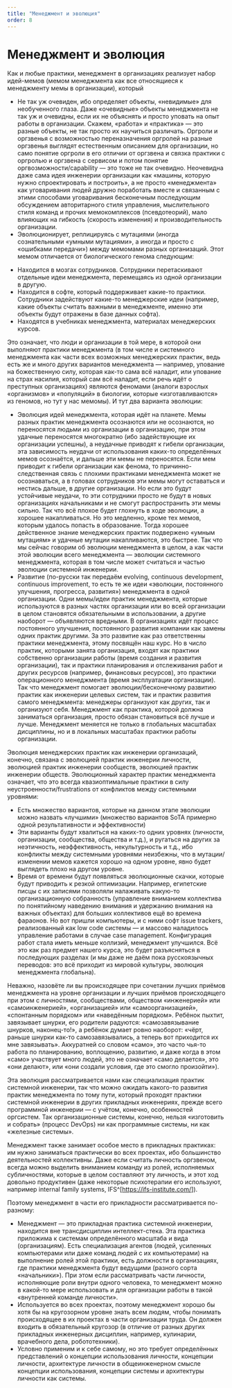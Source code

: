 ```yaml
---
title: "Менеджмент и эволюция"
order: 8
---
```


# Менеджмент и эволюция

Как и любые практики, менеджмент в организациях реализует набор идей-мемов (мемом менеджмента как все относящиеся к менеджменту мемы в организации), который

* Не так уж очевиден, ибо определяет объекты, «невидимые» для необученного глаза. Даже «очевидные» объекты менеджмента не так уж и очевидны, если их не объяснять и просто уповать на опыт работы в организации. Скажем, «работа» и «практика» — это разные объекты, не так просто их научиться различать. Оргроли и оргзвенья с возможностью переназначения оргролей на разные оргзвенья выглядят естественным описанием для организации, но само понятие оргроли в его отличии от оргзвена и связка практики с оргролью и оргзвена с сервисом и потом понятие оргвозможности/capability — это тоже не так очевидно. Неочевидна даже сама идея инженерии организации как «машины, которую нужно спроектировать и построить», а не просто «менеджмента» как уговаривания людей дружно поработать вместе и связанным с этими способами уговаривания бесконечным последующим обсуждением авторитарного стиля управления, мыслительного стиля команд и прочих мемокомплексов (псевдотеорий), мало влияющих на гибкость (скорость изменения) и производительность организации.
* Эволюционирует, реплицируясь с мутациями (иногда сознательными «умными мутациями», а иногда и просто с «ошибками передачи») между мемомами разных организаций. Этот мемом отличается от биологического генома следующим:

+ Находится в мозгах сотрудников. Сотрудники перетаскивают отдельные идеи менеджмента, перемещаясь из одной организации в другую.
+ Находится в софте, который поддерживает какие-то практики. Сотрудники задействуют какие-то менеджерские идеи (например, какие объекты считать важными в менеджменте, именно эти объекты будут отражены в базе данных софта).
+ Находятся в учебниках менеджмента, материалах менеджерских курсов.

Это означает, что люди и организации в той мере, в которой они выполняют практики менеджмента (в том числе и системного менеджмента как части всех возможных менеджерских практик, ведь есть же и много других вариантов менеджмента — например, упование на божественную силу, которая как-то сама всё наладит, или упование на страх насилия, который сам всё наладит, если речь идёт о преступных организациях) являются феномами (аналоги взрослых «организмов» и «популяций» в биологии, которые «изготавливаются» из геномов, но тут у нас мемомы). И тут два варианта эволюции:

* Эволюция идей менеджмента, которая идёт на планете. Мемы разных практик менеджмента осознаются или не осознаются, но переносятся людьми из организации в организацию, при этом удачные переносятся многократно (ибо задействующие их организации успешны), а неудачные приводят к гибели организации, эта зависимость неудачи от использования каких-то определённых мемов осознаётся, и дальше эти мемы не переносятся. Если мем приводит к гибели организации как фенома, то причинно-следственная связь с плохими практиками менеджмента может не осознаваться, а в головах сотрудников эти мемы могут оставаться и нестись дальше, в другие организации. Но если это будут устойчивые неудачи, то эти сотрудники просто не будут в новых организациях начальниками и не смогут распространить эти мемы сильно. Так что всё плохое будет глохнуть в ходе эволюции, а хорошее накапливаться. Но это медленно, кроме тех мемов, которым удалось попасть в образование. Тогда хорошее действенное знание менеджерских практик подвержено «умным мутациям» и удачные мутации накапливаются, это быстрее. Так что мы сейчас говорим об эволюции менеджмента в целом, а как части этой эволюции всего менеджмента — эволюции системного менеджмента, которая в том числе может считаться и частью эволюции системной инженерии.
* Развитие (по-русски так передаём evolving, continuous development, continuous improvement, то есть те же идеи «эволюции, постоянного улучшения, прогресса, развития») менеджмента в одной организации. Одни мемы/идеи практик менеджмента, которые используются в разных частях организации или во всей организации в целом становятся обязательными в использовании, а другие наоборот — объявляются вредными. В организациях идёт процесс постоянного улучшения, постоянного развития компании как замены одних практик другими. За это развитие как раз ответственны практики менеджмента, этому посвящён наш курс. Но в число практик, которыми занята организация, входят как практики собственно организации работы (время создания и развития организации), так и практики планирования и отслеживания работ и других ресурсов (например, финансовых ресурсов), это практики операционного менеджмента (время эксплуатации организации). Так что менеджмент помогает эволюции/бесконечному развитию практик как инженерии целевых систем, так и практик развития самого менеджмента: менеджеры организуют как других, так и организуют себя. Менеджмент как практика, которой должна заниматься организация, просто обязан становиться всё лучше и лучше. Менеджмент меняется не только в глобальных масштабах дисциплины, но и в локальных масштабах практики работы организации.

Эволюция менеджерских практик как инженерии организаций, конечно, связана с эволюцией практик инженерии личности, эволюцией практик инженерии сообществ, эволюцией практик инженерии обществ. Эволюционный характер практик менеджмента означает, что это всегда квазиоптимальные практики в силу неустроенности/frustrations от конфликтов между системными уровнями:

* Есть множество вариантов, которые на данном этапе эволюции можно назвать «лучшими» (множество вариантов SoTA примерно одной результативности и эффективности)
* Эти варианты будут хвалиться на каких-то одних уровнях (личности, организации, сообщества, общества и т.д.), и ругаться на других за неэтичность, неэффективность, некультурность и т.д., ибо конфликты между системными уровнями неизбежны, что в мутации/изменении мемов кажется хорошо на одном уровне, явно будет выглядеть плохо на другом уровне.
* Время от времени будут появляться эволюционные скачки, которые будут приводить к резкой оптимизации. Например, египетские писцы с их записями позволяли налаживать какую-то организационную собранность (управление вниманием коллектива по понятийному наведению внимания и удержанию внимания на важных объектах) для больших коллективов ещё во времена фараонов. Но вот пришли компьютеры, и с ними софт issue trackers, реализованный как low code системы — и массово наладилось управление работами в случае case management. Конфигурация работ стала иметь меньше коллизий, менеджмент улучшился. Всё это как раз предмет нашего курса, это будет разъясняться в последующих разделах (и мы даже не даём пока русскоязычных переводов: это всё приходит из мировой культуры, эволюция менеджмента глобальна).

Неважно, назовёте ли вы происходящее при сочетании лучших приёмов менеджмента на уровне организации и лучших приёмов происходящего при этом с личностями, сообществами, обществом «инженерией» или «самоинженерией», «организацией» или «самоорганизацией», «спонтанным порядком» или «наведённым порядком». Ребёнок пыхтит, завязывает шнурки, его родители радуются: «самозавязывание шнурков, наконец-то!», а ребёнок думает ровно наоборот: «чёрт, раньше шнурки как-то самозавязывались, а теперь вот приходится их мне завязывать». Аккуратней со словом «само», это часто чья-то работа по планированию, воплощению, развитию, и даже когда в этом «само» участвует много людей, это не означает «само делается», это «они делают», или «они создали условия, где это смогло произойти»).

Эта эволюция рассматривается нами как специализация практик системной инженерии, так что можно ожидать какого-то развития практик менеджмента по тому пути, который проходят практики системной инженерии в других прикладных инженериях, прежде всего программной инженерии — с учётом, конечно, особенностей оргсистем. Так организационные системы, конечно, нельзя «изготовить и собрать» (процесс DevOps) ни как программные системы, ни как «железные системы».

Менеджмент также занимает особое место в прикладных практиках: им нужно заниматься практически во всех проектах, ибо большинство деятельностей коллективны. Даже если считать личность оргзвеном, всегда можно выделить вниманием команду из ролей, исполняемых субличностями, которые в целом составляют эту личность, и этот ход довольно продуктивен (даже некоторые психотерапии его используют, например internal family systems, IFS^[<https://ifs-institute.com/>]).

Поэтому менеджмент в части его прикладности рассматривается по-разному:

* Менеджмент — это прикладная практика системной инженерии, находится вне трансдисциплин интеллект-стека. Эта практика приложима к системам определённого масштаба и вида (организациям). Есть специализация агентов (людей, усиленных компьютерами или даже команд людей с их компьютерами) на выполнение ролей этой практики, есть должности в организациях, где практики менеджмента будут ведущими (разного сорта «начальники»). При этом если рассматривать части личности, исполняющие роли внутри одного человека, то менеджмент можно в какой-то мере использовать и для организации работы в такой «внутренней команде личности».
* Используется во всех проектах, поэтому менеджмент хорошо бы хотя бы на кругозорном уровне знать всем людям, чтобы понимать происходящее в их проектах в части организации труда. Он должен входить в обязательный кругозор (в отличие от разных других прикладных инженерных дисциплин, например, кулинарии, врачебного дела, робототехники).
* Условно применим и к себе самому, но это требует определённых представлений о концепции использования личности, концепции личности, архитектуре личности в общеинженерном смысле концепции использования, концепции системы и архитектуры личности как системы.